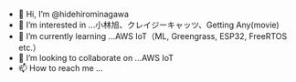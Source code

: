 - 👋 Hi, I’m @hidehirominagawa
- 👀 I’m interested in ...小林旭、クレイジーキャッツ、Getting Any(movie)
- 🌱 I’m currently learning ...AWS IoT（ML, Greengrass, ESP32, FreeRTOS etc.）
- 💞️ I’m looking to collaborate on ...AWS IoT
- 📫 How to reach me ...

<!---
hidehirominagawa/hidehirominagawa is a ✨ special ✨ repository because its `README.md` (this file) appears on your GitHub profile.
You can click the Preview link to take a look at your changes.
--->
